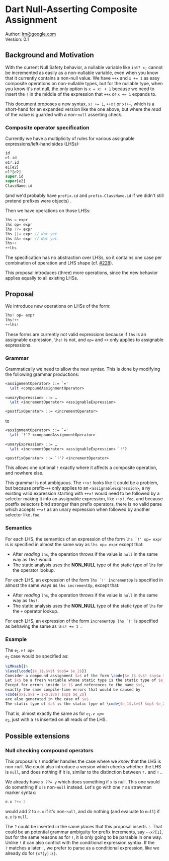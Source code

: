# Dart Null-Asserting Composite Assignment

Author: lrn@google.com<br>Version: 0.1

## Background and Motivation

With the current Null Safety behavior, a nullable variable like `int? x;` cannot be incremented as easily
as a non-nullable variable, even when you know that it currently contains a non-null value.
We have `++x` and `x += 1` as easy composite operations on non-nullable types,
but for the nullable type, when you know it's not null, the only option is `x = x! + 1` 
because we need to insert the `!` in the middle of the expression that `++x` or `x += 1` expands to.

This document proposes a new syntax, `x! += 1`, `++x!` or `x!++`, 
which is a short-hand for an expanded version like the one above, 
but where the *read* of the value is guarded with a non-`null` asserting check.

### Composite operator specification 

Currently we have a multiplicity of rules for various assignable expressions/left-hand sides (LHSs):

```dart
id
e1.id
e1?.id
e1[e2]
e1?[e2]
super.id
super[e2]
ClassName.id  
```

(and we'd probably have `prefix.id` and `prefix.ClassName.id` if we didn't still pretend prefixes were objects) .

Then we have operations on those LHSs:

```dart
lhs = expr
lhs op= expr
lhs ??= expr
lhs ||= expr // Not yet.
lhs &&= expr // Not yet.
lhs++
++lhs
```

The specification has no abstraction over LHSs, so it contains one case 
per combination of operation and LHS shape (cf. [#228](https://github.com/dart-lang/language/issues/228)).

This proposal introduces (three) more operations, since the new behavior applies equally to all existing LHSs.

## Proposal

We introduce new operations on LHSs of the form:

```dart
lhs! op= expr
lhs!++
++lhs!
```

These forms are currently not valid expressions because if `lhs` is an assignable expression,
`lhs!` is not, and `op=` and `++` only applies to assignable expressions.

### Grammar

Grammatically we need to allow the new syntax. This is done by modifying the following grammar productions: 

```latex
<assignmentOperator> ::= `='
  \alt <compoundAssignmentOperator>
  
<unaryExpression> ::= …
  \alt <incrementOperator> <assignableExpression>

<postfixOperator> ::= <incrementOperator>  
```

to

```latex
<assignmentOperator> ::= `='
  \alt `!'? <compoundAssignmentOperator>
  
<unaryExpression> ::= …
  \alt <incrementOperator> <assignableExpression> `!'?

<postfixOperator> ::= `!'? <incrementOperator>  
```

This allows one optional `!` exactly where it affects a composite operation, and nowhere else.

This grammar is not ambiguous. The `++x!` looks like it could be a problem,
but because prefix-`++` only applies to an `<assignableExpression>`, a
ny existing valid expression starting with `++x!` would need to be followed 
by a selector making it into an assignable expression, like `++x!.foo`,
and because postfix selectors bind stronger than prefix operators,
there is no valid parse which accepts `++x!` as an unary expression
when followed by another selector like`.foo`.

### Semantics

For each LHS, the semantics of an expression of the form 
``lhs `!' op= expr`` is is specified in almost the same way
as `lhs op= expr` except that:

* After *reading* `lhs`, the operation throws if the value is `null` in the same way as `lhs!` would.
* The static analysis uses the **NON_NULL** type of the static type of `lhs` for the operator lookup.

For each LHS, an expression of the form ``lhs `!' incrementOp`` is specified
in almost the same ways as `lhs incrementOp`, except that:

* After *reading* `lhs`, the operation throws if the value is `null` in the same way as `lhs!`.
* The static analysis uses the **NON_NULL** type of the static type of `lhs` for the `+` operator lookup.

For each LHS, an expression of the form ``incrementOp lhs `!'`` is specified as behaving the same as `lhs! += 1 `.

### Example

The <code>*e*<sub>1</sub>.*v*! *op*= *e*<sub>2</sub></code> case would be specified as:

```latex
\LMHash{}%
\Case{\code{$e_1$.$v$! $op$= $e_2$}}
Consider a compound assignment $a$ of the form \code{$e_1$.$v$! $op$= $e_2$}.
Let $x$ be a fresh variable whose static type is the static type of $e_1$.
Except for errors inside $e_1$ and references to the name $x$,
exactly the same compile-time errors that would be caused by
\code{$x$.$v$ = $x$.$v$! $op$ $e_2$}
are also generated in the case of $a$.
The static type of $a$ is the static type of \code{$e_1$.$v$! $op$ $e_2$}.
```

That is, almost exactly the same as for
<code>*e*<sub>1</sub>.*v* *op*= *e*<sub>2</sub></code>,
just with a `!`s inserted on all reads of the LHS.

## Possible extensions

### Null checking compound operators

This proposal's `!` modifier handles the case where we *know* that the LHS is non-null.
We could also introduce a version which checks whether the LHS is `null`,
and does nothing if it is, similar to the distinction between `?.` and `!.`.

We already have `x ??= y` which does something if `x` is null.
This one would do something if `x` is non-`null` instead.
Let's go with one `?` as strawman marker syntax:

```dart
e.x ?+= 2
```

would add 2 to `e.x` if it's non-`null`, and do nothing (and evaluate to `null`) if `e.x` is `null`.

The `?` could be inserted in the same places that this proposal inserts `!`.
That could be an potential grammar ambiguity for prefix increments, say `--x?[1]`,
but for the same reasons as for `!`, it is only going to be parsable in one way.
Unlike `!` it can also conflict with the conditional expression syntax.
If the `?` matches a later `:`, we prefer to parse as a conditional expression,
like we already do for `{x?[y]:z}`.

